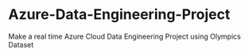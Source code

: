 # Azure-Data-Engineering-Project
Make a real time Azure Cloud Data Engineering Project using Olympics Dataset

